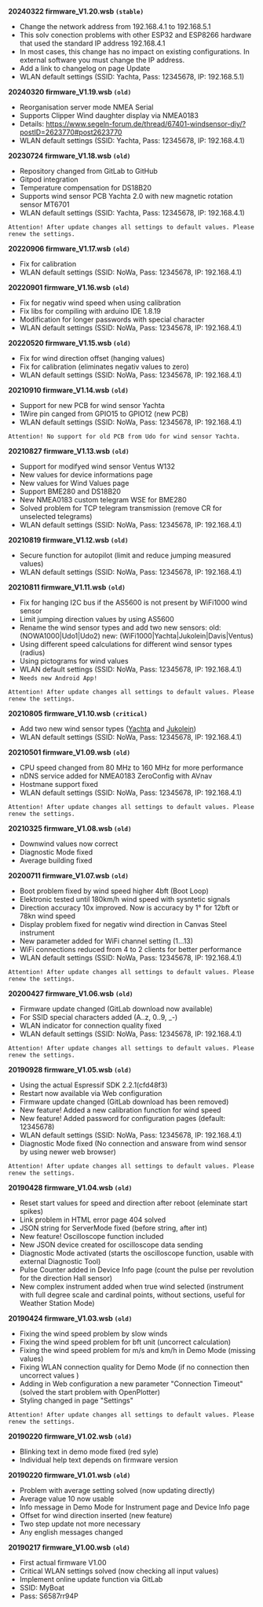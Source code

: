 **20240322 firmware_V1.20.wsb `(stable)`**

* Change the network address from 192.168.4.1 to 192.168.5.1
* This solv conection problems with other ESP32 and ESP8266 hardware that used the standard IP address 192.168.4.1
* In most cases, this change has no impact on existing configurations. In external software you must change the IP address.
* Add a link to changelog on page Update
* WLAN default settings (SSID: Yachta, Pass: 12345678, IP: 192.168.5.1)

**20240320 firmware_V1.19.wsb `(old)`**

* Reorganisation server mode NMEA Serial
* Supports Clipper Wind daughter display via NMEA0183 
* Details: https://www.segeln-forum.de/thread/67401-windsensor-diy/?postID=2623770#post2623770
* WLAN default settings (SSID: Yachta, Pass: 12345678, IP: 192.168.4.1)

**20230724 firmware_V1.18.wsb `(old)`**

* Repository changed from GitLab to GitHub
* Gitpod integration
* Temperature compensation for DS18B20
* Supports wind sensor PCB Yachta 2.0 with new magnetic rotation sensor MT6701 
* WLAN default settings (SSID: Yachta, Pass: 12345678, IP: 192.168.4.1)

`Attention! After update changes all settings to default values. Please renew the settings.`

**20220906 firmware_V1.17.wsb `(old)`**

* Fix for calibration
* WLAN default settings (SSID: NoWa, Pass: 12345678, IP: 192.168.4.1)

**20220901 firmware_V1.16.wsb `(old)`**

* Fix for negativ wind speed when using calibration
* Fix libs for compiling  with arduino IDE 1.8.19
* Modification for longer passwords with special character
* WLAN default settings (SSID: NoWa, Pass: 12345678, IP: 192.168.4.1)

**20220520 firmware_V1.15.wsb `(old)`**

* Fix for wind direction offset (hanging values)
* Fix for calibration (eliminates negativ values to zero)
* WLAN default settings (SSID: NoWa, Pass: 12345678, IP: 192.168.4.1)

**20210910 firmware_V1.14.wsb `(old)`**

* Support for new PCB for wind sensor Yachta
* 1Wire pin canged from GPIO15 to GPIO12 (new PCB)
* WLAN default settings (SSID: NoWa, Pass: 12345678, IP: 192.168.4.1)

`Attention! No support for old PCB from Udo for wind sensor Yachta.`

**20210827 firmware_V1.13.wsb `(old)`**

* Support for modifyed wind sensor Ventus W132
* New values for device informations page
* New values for Wind Values page
* Support BME280 and DS18B20
* New NMEA0183 custom telegram WSE for BME280
* Solved problem for TCP telegram transmission (remove CR for unselected telegrams)
* WLAN default settings (SSID: NoWa, Pass: 12345678, IP: 192.168.4.1)

**20210819 firmware_V1.12.wsb `(old)`**

* Secure function for autopilot (limit and reduce jumping measured values)
* WLAN default settings (SSID: NoWa, Pass: 12345678, IP: 192.168.4.1)

**20210811 firmware_V1.11.wsb `(old)`**

* Fix for hanging I2C bus if the AS5600 is not present by WiFi1000 wind sensor
* Limit jumping direction values by using AS5600
* Rename the wind sensor types and add two new sensors:
	old: (NOWA1000|Udo1|Udo2)
	new: (WiFi1000|Yachta|Jukolein|Davis|Ventus)
* Using different speed calculations for different wind sensor types (radius)
* Using pictograms for wind values
* WLAN default settings (SSID: NoWa, Pass: 12345678, IP: 192.168.4.1)
* `Needs new Android App!`

`Attention! After update changes all settings to default values. Please renew the settings.`

**20210805 firmware_V1.10.wsb `(critical)`**

* Add two new wind sensor types ([Yachta](https://www.thingiverse.com/thing:2261719) and [Jukolein](https://github.com/jukolein/NMEA0183-Windsensor))
* WLAN default settings (SSID: NoWa, Pass: 12345678, IP: 192.168.4.1)

**20210501 firmware_V1.09.wsb `(old)`**

* CPU speed changed from 80 MHz to 160 MHz for more performance
* nDNS service added for NMEA0183 ZeroConfig with AVnav
* Hostmane support fixed
* WLAN default settings (SSID: NoWa, Pass: 12345678, IP: 192.168.4.1)

`Attention! After update changes all settings to default values. Please renew the settings.`

**20210325 firmware_V1.08.wsb `(old)`**

* Downwind values now correct
* Diagnostic Mode fixed
* Average building fixed

**20200711 firmware_V1.07.wsb `(old)`**

* Boot problem fixed by wind speed higher 4bft (Boot Loop)
* Elektronic tested until 180km/h wind speed with sysntetic signals
* Direction accuracy 10x improved. Now is accuracy by 1° for 12bft or 78kn wind speed
* Display problem fixed for negativ wind direction in Canvas Steel instrument
* New parameter added for WiFi channel setting (1...13)
* WiFi connections reduced from 4 to 2 clients for better performance 
* WLAN default settings (SSID: NoWa, Pass: 12345678, IP: 192.168.4.1)

`Attention! After update changes all settings to default values. Please renew the settings.`


**20200427 firmware_V1.06.wsb `(old)`**

* Firmware update changed (GitLab download now available)
* For SSID special characters added (A..z, 0..9, _-)
* WLAN indicator for connection quality fixed
* WLAN default settings (SSID: NoWa, Pass: 12345678, IP: 192.168.4.1)

`Attention! After update changes all settings to default values. Please renew the settings.`


**20190928 firmware_V1.05.wsb `(old)`**

* Using the actual Espressif SDK 2.2.1(cfd48f3)
* Restart now available via Web configuration
* Firmware update changed (GitLab download has been removed)
* New feature! Added a new calibration function for wind speed
* New feature! Added password for configuration pages (default: 12345678)
* WLAN default settings (SSID: NoWa, Pass: 12345678, IP: 192.168.4.1)
* Diagnostic Mode fixed (No connection and answare from wind sensor by using newer web browser)

`Attention! After update changes all settings to default values. Please renew the settings.`

**20190428 firmware_V1.04.wsb `(old)`**

* Reset start values for speed and direction after reboot (eleminate start spikes)
* Link problem in HTML error page 404 solved
* JSON string for ServerMode fixed (before string, after int)
* New feature! Oscilloscope function included
* New JSON device created for oscilloscope data sending
* Diagnostic Mode activated (starts the oscilloscope function, usable with external Diagnostic Tool)
* Pulse Counter added in Device Info page (count the pulse per revolution for the direction Hall sensor)
* New complex instrument added when true wind selected (instrument with full degree scale and cardinal points, without sections, useful for Weather Station Mode)

**20190424 firmware_V1.03.wsb `(old)`**

* Fixing the wind speed problem by slow winds
* Fixing the wind speed problem for bft unit (uncorrect calculation)
* Fixing the wind speed problem for m/s and km/h in Demo Mode (missing values)
* Fixing WLAN connection quality for Demo Mode (if no connection then uncorrect values )
* Adding in Web configuration a new parameter "Connection Timeout" (solved the start problem with OpenPlotter)
* Styling changed in page "Settings"

`Attention! After update changes all settings to default values. Please renew the settings.`

**20190220 firmware_V1.02.wsb `(old)`**

* Blinking text in demo mode fixed (red syle)
* Individual help text depends on firmware version

**20190220 firmware_V1.01.wsb `(old)`**

* Problem with average setting solved (now updating directly)
* Average value 10 now usable
* Info message in Demo Mode for Instrument page and Device Info page
* Offset for wind direction inserted (new feature)
* Two step update not more necessary
* Any english messages changed

**20190217 firmware_V1.00.wsb `(old)`**

* First actual firmware V1.00
* Critical WLAN settings solved (now checking all input values)
* Implement online update function via GitLab
* SSID: MyBoat
* Pass: S6587rr94P

